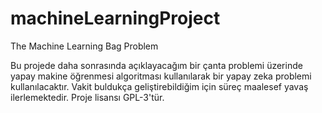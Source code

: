 # machineLearningProject
The Machine Learning Bag Problem

Bu projede daha sonrasında açıklayacağım bir çanta problemi üzerinde yapay makine öğrenmesi algoritması kullanılarak bir yapay zeka problemi kullanılacaktır. Vakit buldukça geliştirebildiğim için süreç maalesef yavaş ilerlemektedir. Proje lisansı GPL-3'tür.
